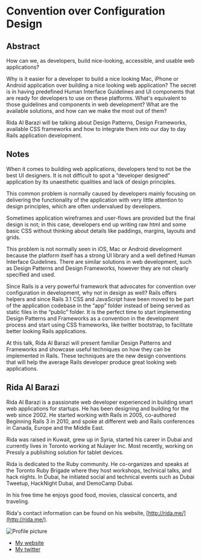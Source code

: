 # Convention over Configuration Design

## Abstract
How can we, as developers, build nice-looking, accessible, and usable web applications?
 
Why is it easier for a developer to build a nice looking Mac, iPhone or Android application over building a nice looking web application? The secret is in having predefined Human Interface Guidelines and UI components that are ready for developers to use on these platforms. What's equivalent to those guidelines and components in web development? What are the available solutions, and how can we make the most out of them? 
 
Rida Al Barazi will be talking about Design Patterns, Design Frameworks, available CSS frameworks and how to integrate them into our day to day Rails application development.

## Notes
When it comes to building web applications, developers tend to not be the best UI designers. It is not difficult to spot a “developer designed” application by its unaesthetic qualities and lack of design principles. 
 
This common problem is normally caused by developers mainly focusing on delivering the functionality of the application with very little attention to design principles, which are often undervalued by developers. 
 
Sometimes application wireframes and user-flows are provided but the final design is not; in this case, developers end up writing raw html and some basic CSS without thinking about details like paddings, margins, layouts and grids.
 
This problem is not normally seen in iOS, Mac or Android development because the platform itself has a strong UI library and a well defined Human Interface Guidelines. There are similar solutions in web development, such as Design Patterns and Design Frameworks, however they are not clearly specified and used.
 
Since Rails is a very powerful framework that advocates for convention over configuration in development, why not in design as well? Rails offers helpers and since Rails 3.1 CSS and JavaScript have been moved to be part of the application codebase in the “app” folder instead of being served as static files in the “public” folder. It is the perfect time to start implementing Design Patterns and Frameworks as a convention in the development process and start using CSS frameworks, like twitter bootstrap, to facilitate better looking Rails applications.
 
At this talk, Rida Al Barazi will present familiar Design Patterns and Frameworks and showcase useful techniques on how they can be implemented in Rails. These techniques are the new design conventions that will help the average Rails developer produce great looking web applications.

## Rida Al Barazi

Rida Al Barazi is a passionate web developer experienced in building smart web applications for startups. He has been designing and building for the web since 2002. He started working with Rails in 2005, co-authored Beginning Rails 3 in 2010, and spoke at different web and Rails conferences in Canada, Europe and the Middle East.

Rida was raised in Kuwait, grew up in Syria, started his career in Dubai and currently lives in Toronto working at Nulayer Inc. Most recently, working on Pressly a publishing solution for tablet devices.

Rida is dedicated to the Ruby community. He co-organizes and speaks at the Toronto Ruby Brigade where they host workshops, technical talks, and hack nights. In Dubai, he initiated social and technical events such as Dubai Tweetup, HackNight Dubai, and DemoCamp Dubai.

In his free time he enjoys good food, movies, classical concerts, and traveling.

Rida's contact information can be found on his website, [http://rida.me/](http://rida.me/).


![Profile picture](https://github.com/rbarazi/call-for-proposals/raw/master/rida_al_barazi-convention_over_configuration_design/profile_picture.jpg)

- [My website](http://www.rida.me)
- [My twitter](https://twitter.com/#!/rida)